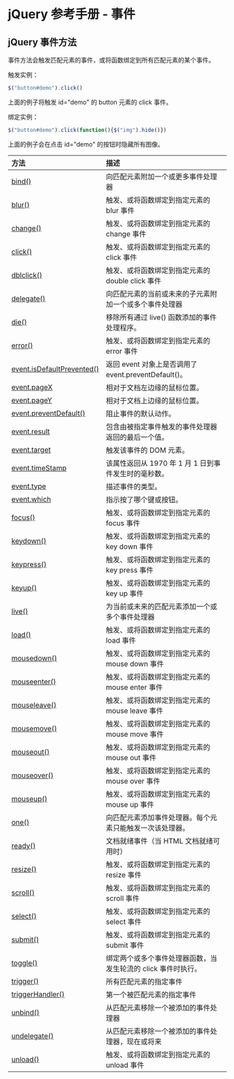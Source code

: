 # jQuery 参考手册 - 事件



## jQuery 事件方法

事件方法会触发匹配元素的事件，或将函数绑定到所有匹配元素的某个事件。

触发实例：

```js
$("button#demo").click()
```

上面的例子将触发 id="demo" 的 button 元素的 click 事件。

绑定实例：

```js
$("button#demo").click(function(){$("img").hide()})
```

上面的例子会在点击 id="demo" 的按钮时隐藏所有图像。

| 方法                                                         | 描述                                                         |
| :----------------------------------------------------------- | :----------------------------------------------------------- |
| [bind()](https://www.w3school.com.cn/jquery/event_bind.asp)  | 向匹配元素附加一个或更多事件处理器                           |
| [blur()](https://www.w3school.com.cn/jquery/event_blur.asp)  | 触发、或将函数绑定到指定元素的 blur 事件                     |
| [change()](https://www.w3school.com.cn/jquery/event_change.asp) | 触发、或将函数绑定到指定元素的 change 事件                   |
| [click()](https://www.w3school.com.cn/jquery/event_click.asp) | 触发、或将函数绑定到指定元素的 click 事件                    |
| [dblclick()](https://www.w3school.com.cn/jquery/event_dblclick.asp) | 触发、或将函数绑定到指定元素的 double click 事件             |
| [delegate()](https://www.w3school.com.cn/jquery/event_delegate.asp) | 向匹配元素的当前或未来的子元素附加一个或多个事件处理器       |
| [die()](https://www.w3school.com.cn/jquery/event_die.asp)    | 移除所有通过 live() 函数添加的事件处理程序。                 |
| [error()](https://www.w3school.com.cn/jquery/event_error.asp) | 触发、或将函数绑定到指定元素的 error 事件                    |
| [event.isDefaultPrevented()](https://www.w3school.com.cn/jquery/event_isdefaultprevented.asp) | 返回 event 对象上是否调用了 event.preventDefault()。         |
| [event.pageX](https://www.w3school.com.cn/jquery/event_pagex.asp) | 相对于文档左边缘的鼠标位置。                                 |
| [event.pageY](https://www.w3school.com.cn/jquery/event_pagey.asp) | 相对于文档上边缘的鼠标位置。                                 |
| [event.preventDefault()](https://www.w3school.com.cn/jquery/event_preventdefault.asp) | 阻止事件的默认动作。                                         |
| [event.result](https://www.w3school.com.cn/jquery/event_result.asp) | 包含由被指定事件触发的事件处理器返回的最后一个值。           |
| [event.target](https://www.w3school.com.cn/jquery/event_target.asp) | 触发该事件的 DOM 元素。                                      |
| [event.timeStamp](https://www.w3school.com.cn/jquery/event_timeStamp.asp) | 该属性返回从 1970 年 1 月 1 日到事件发生时的毫秒数。         |
| [event.type](https://www.w3school.com.cn/jquery/event_type.asp) | 描述事件的类型。                                             |
| [event.which](https://www.w3school.com.cn/jquery/event_which.asp) | 指示按了哪个键或按钮。                                       |
| [focus()](https://www.w3school.com.cn/jquery/event_focus.asp) | 触发、或将函数绑定到指定元素的 focus 事件                    |
| [keydown()](https://www.w3school.com.cn/jquery/event_keydown.asp) | 触发、或将函数绑定到指定元素的 key down 事件                 |
| [keypress()](https://www.w3school.com.cn/jquery/event_keypress.asp) | 触发、或将函数绑定到指定元素的 key press 事件                |
| [keyup()](https://www.w3school.com.cn/jquery/event_keyup.asp) | 触发、或将函数绑定到指定元素的 key up 事件                   |
| [live()](https://www.w3school.com.cn/jquery/event_live.asp)  | 为当前或未来的匹配元素添加一个或多个事件处理器               |
| [load()](https://www.w3school.com.cn/jquery/event_load.asp)  | 触发、或将函数绑定到指定元素的 load 事件                     |
| [mousedown()](https://www.w3school.com.cn/jquery/event_mousedown.asp) | 触发、或将函数绑定到指定元素的 mouse down 事件               |
| [mouseenter()](https://www.w3school.com.cn/jquery/event_mouseenter.asp) | 触发、或将函数绑定到指定元素的 mouse enter 事件              |
| [mouseleave()](https://www.w3school.com.cn/jquery/event_mouseleave.asp) | 触发、或将函数绑定到指定元素的 mouse leave 事件              |
| [mousemove()](https://www.w3school.com.cn/jquery/event_mousemove.asp) | 触发、或将函数绑定到指定元素的 mouse move 事件               |
| [mouseout()](https://www.w3school.com.cn/jquery/event_mouseout.asp) | 触发、或将函数绑定到指定元素的 mouse out 事件                |
| [mouseover()](https://www.w3school.com.cn/jquery/event_mouseover.asp) | 触发、或将函数绑定到指定元素的 mouse over 事件               |
| [mouseup()](https://www.w3school.com.cn/jquery/event_mouseup.asp) | 触发、或将函数绑定到指定元素的 mouse up 事件                 |
| [one()](https://www.w3school.com.cn/jquery/event_one.asp)    | 向匹配元素添加事件处理器。每个元素只能触发一次该处理器。     |
| [ready()](https://www.w3school.com.cn/jquery/event_ready.asp) | 文档就绪事件（当 HTML 文档就绪可用时）                       |
| [resize()](https://www.w3school.com.cn/jquery/event_resize.asp) | 触发、或将函数绑定到指定元素的 resize 事件                   |
| [scroll()](https://www.w3school.com.cn/jquery/event_scroll.asp) | 触发、或将函数绑定到指定元素的 scroll 事件                   |
| [select()](https://www.w3school.com.cn/jquery/event_select.asp) | 触发、或将函数绑定到指定元素的 select 事件                   |
| [submit()](https://www.w3school.com.cn/jquery/event_submit.asp) | 触发、或将函数绑定到指定元素的 submit 事件                   |
| [toggle()](https://www.w3school.com.cn/jquery/event_toggle.asp) | 绑定两个或多个事件处理器函数，当发生轮流的 click 事件时执行。 |
| [trigger()](https://www.w3school.com.cn/jquery/event_trigger.asp) | 所有匹配元素的指定事件                                       |
| [triggerHandler()](https://www.w3school.com.cn/jquery/event_triggerhandler.asp) | 第一个被匹配元素的指定事件                                   |
| [unbind()](https://www.w3school.com.cn/jquery/event_unbind.asp) | 从匹配元素移除一个被添加的事件处理器                         |
| [undelegate()](https://www.w3school.com.cn/jquery/event_undelegate.asp) | 从匹配元素移除一个被添加的事件处理器，现在或将来             |
| [unload()](https://www.w3school.com.cn/jquery/event_unload.asp) | 触发、或将函数绑定到指定元素的 unload 事件                   |